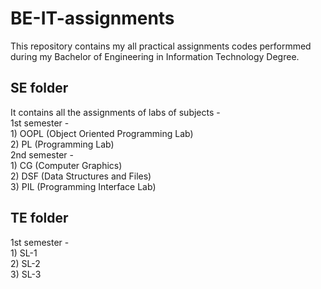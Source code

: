 # BE-IT-assignments

This repository contains my all practical assignments codes performmed during my Bachelor of Engineering in Information Technology Degree.

## SE folder
It contains all the assignments of labs of subjects - <br>
1st semester - <br>
    1) OOPL (Object Oriented  Programming Lab) <br>
    2) PL (Programming Lab) <br>
2nd semester - <br>
    1) CG (Computer Graphics) <br>
    2) DSF (Data Structures and Files) <br>
    3) PIL (Programming Interface Lab) <br>
## TE folder
1st semester - <br>
    1) SL-1 <br>
    2) SL-2 <br>
    3) SL-3 <br>


